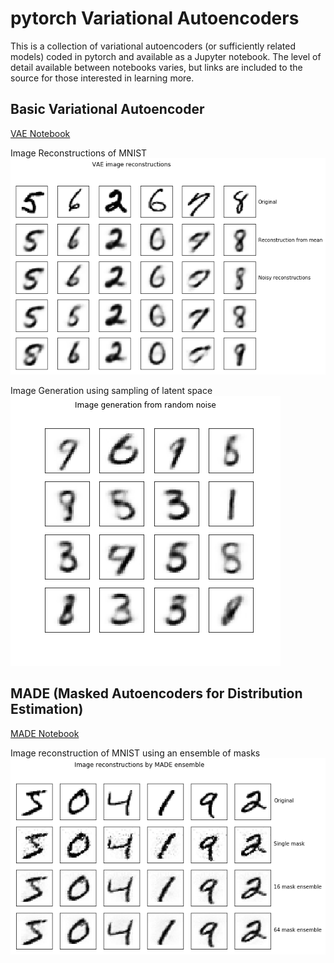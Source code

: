 # pytorch Variational Autoencoders
This is a collection of variational autoencoders (or sufficiently related
models) coded in pytorch and available as a Jupyter notebook. The level of
detail available between notebooks varies, but links are included to the
source for those interested in learning more.

## Basic Variational Autoencoder

[VAE Notebook](./Basic_VAE.ipynb)

Image Reconstructions of MNIST
![](./images/MNIST-VAE-reconstructions.png)

Image Generation using sampling of latent space
![](./images/MNIST-VAE-latent_samples.png)

## MADE (Masked Autoencoders for Distribution Estimation)

[MADE Notebook](./MADE.ipynb)

Image reconstruction of MNIST using an ensemble of masks
![](./images/MADE-ensemble-reconstructions.png)

